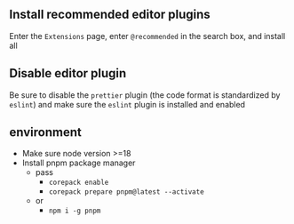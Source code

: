 ## Install recommended editor plugins

Enter the `Extensions` page, enter `@recommended` in the search box, and install all

## Disable editor plugin

Be sure to disable the `prettier` plugin (the code format is standardized by `eslint`) and make sure the `eslint` plugin is installed and enabled

## environment

- Make sure node version >=18
- Install pnpm package manager
  - pass
    - `corepack enable`
    - `corepack prepare pnpm@latest --activate`
  - or
    - `npm i -g pnpm`
